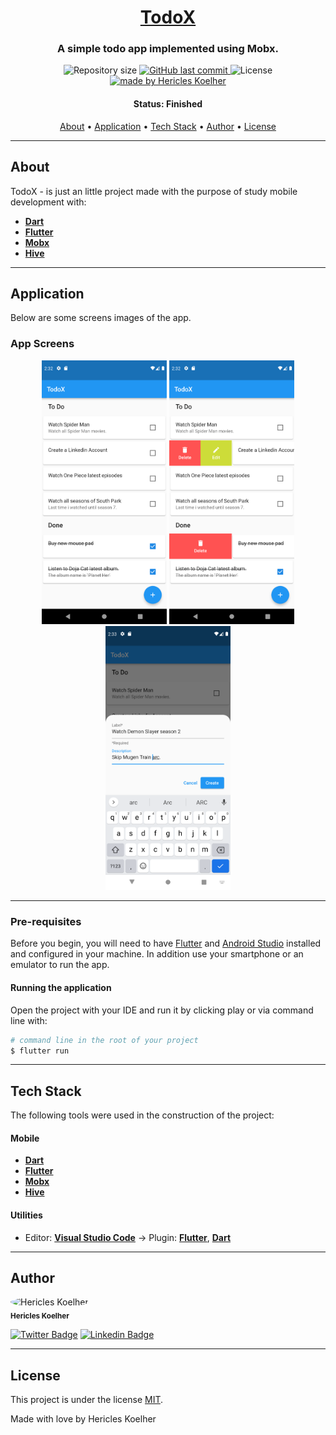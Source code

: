 <h1 align="center">
   <a href="#"> TodoX </a>
</h1>

<h3 align="center">
    A simple todo app implemented using Mobx.
</h3>

<p align="center">
  <img alt="Repository size" src="https://img.shields.io/github/repo-size/hericles-koelher/todox">

  <a href="https://github.com/hericles-koelher/todox/blob/master/README.md">
    <img alt="GitHub last commit" src="https://img.shields.io/github/last-commit/hericles-koelher/todox">
  </a>

   <img alt="License" src="https://img.shields.io/badge/license-MIT-brightgreen">

  <a href="https://twitter.com/HericlesKoelher">
    <img alt="made by Hericles Koelher" src="https://img.shields.io/badge/made%20by-Hericles_Koelher-%237519C1">
  </a>

</p>

<h4 align="center">
	 Status: Finished
</h4>

<p align="center">
 <a href="#about">About</a> •
 <a href="#application">Application</a> •
 <a href="#tech-stack">Tech Stack</a> •
 <a href="#author">Author</a> •
 <a href="#user-content-license">License</a>

</p>

---

## About

TodoX - is just an little project made with the purpose of study mobile development with:

- **[Dart](https://dart.dev)**
- **[Flutter](https://flutter.dev/)**
- **[Mobx](https://pub.dev/packages/mobx)**
- **[Hive](https://pub.dev/packages/hive)**

---

## Application

Below are some screens images of the app.

### App Screens

<p align="center">
  <img alt="Todo Home Screen" title="#TodoHomeScreen" src="./images/todo.png" width="200px">

  <img alt="Todo Actions" title="#TodoActions" src="./images/todo_actions.png" width="200px">

  <img alt="Todo Creation" title="#TodoCreation" src="./images/todo_creation.png" width="200px">
</p>

---

### Pre-requisites

Before you begin, you will need to have [Flutter](https://flutter.dev) and [Android Studio](https://developer.android.com/studio?hl=pt) installed and configured in your machine. In addition use your smartphone or an emulator to run the app.

#### Running the application

Open the project with your IDE and run it by clicking play or via command line with:

```bash
# command line in the root of your project
$ flutter run
```

---

## Tech Stack

The following tools were used in the construction of the project:

#### **Mobile**

- **[Dart](https://dart.dev)**
- **[Flutter](https://flutter.dev)**
- **[Mobx](https://pub.dev/packages/provider)**
- **[Hive](https://pub.dev/packages/hive)**

#### **Utilities**

- Editor: **[Visual Studio Code](https://code.visualstudio.com/)** → Plugin: **[Flutter](https://marketplace.visualstudio.com/items?itemName=Dart-Code.flutter)**, **[Dart](https://marketplace.visualstudio.com/items?itemName=Dart-Code.dart-code)**

---

## Author

<div>
 <img style="border-radius: 50%;" src="https://avatars.githubusercontent.com/u/34146602?v=4" width="100px;" alt="Hericles Koelher"/>
 <br />
 <sub><b>Hericles Koelher</b></sub>
</div>

[![Twitter Badge](https://img.shields.io/badge/-@HericlesKoelher-1ca0f1?style=flat-square&labelColor=1ca0f1&logo=twitter&logoColor=white&link=https://twitter.com/HericlesKoelher)](https://twitter.com/HericlesKoelher) [![Linkedin Badge](https://img.shields.io/badge/-Hericles_Koelher-blue?style=flat-square&logo=Linkedin&logoColor=white&link=https://www.linkedin.com/in/hericles-bruno-quaresma-koelher-9a2021209)](https://www.linkedin.com/in/hericles-bruno-quaresma-koelher-9a2021209)

---

## License

This project is under the license [MIT](./LICENSE).

Made with love by Hericles Koelher
